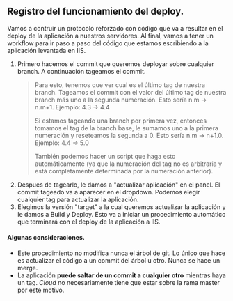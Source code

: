 ## Registro del funcionamiento del deploy.
Vamos a contruir un protocolo reforzado con código que va a resultar en el deploy de la aplicación a nuestros servidores. Al final, vamos a tener un workflow para ir paso a paso del código que estamos escribiendo a la aplicación levantada en IIS.

1. Primero hacemos el commit que queremos deployar sobre cualquier branch. A continuación tageamos el commit.
    > Para esto, tenemos que ver cual es el último tag de nuestra branch. Tageamos el commit con el valor del último tag de nuestra branch más uno a la segunda numeración. Esto sería n.m -> n.m+1.
    > Ejemplo: 4.3 -> 4.4
    >
    > Si estamos tageando una branch por primera vez, entonces tomamos el tag de la branch base, le sumamos uno a la primera numeración y reseteamos la segunda a 0. Esto sería n.m -> n+1.0.
    > Ejemplo: 4.4 -> 5.0
    >
    > También podemos hacer un script que haga esto automáticamente (ya que la numeración del tag no es arbitraria y está completamente determinada por la numeración anterior).
2. Despues de tagearlo, le damos a "actualizar aplicación" en el panel. El commit tageado va a aparecer en el dropdown. Podemos elegir cualquier tag para actualizar la aplicación.
3. Elegimos la versión "target" a la cual queremos actualizar la aplicación y le damos a Build y Deploy. Esto va a iniciar un procedimiento automático que terminará con el deploy de la aplicación a IIS.

#### Algunas consideraciones.
* Este procedimiento no modifica nunca el árbol de git. Lo único que hace es actualizar el código a un commit del árbol u otro. Nunca se hace un merge.
* La aplicación **puede saltar de un commit a cualquier otro** mientras haya un tag. *Cloud* no necesariamente tiene que estar sobre la rama master por este motivo.

